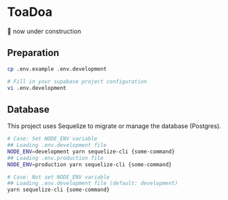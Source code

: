 # ToaDoa

🚧 now under construction

## Preparation

```bash
cp .env.example .env.development

# Fill in your supabase project configuration
vi .env.development
```

## Database

This project uses Sequelize to migrate or manage the database (Postgres).

```bash
# Case: Set NODE_ENV variable
## Loading .env.development file
NODE_ENV=development yarn sequelize-cli {some-command}
## Loading .env.production file
NODE_ENV=production yarn sequelize-cli {some-command}

# Case: Not set NODE_ENV variable
## Loading .env.development file (default: development)
yarn sequelize-cli {some-command}
```
